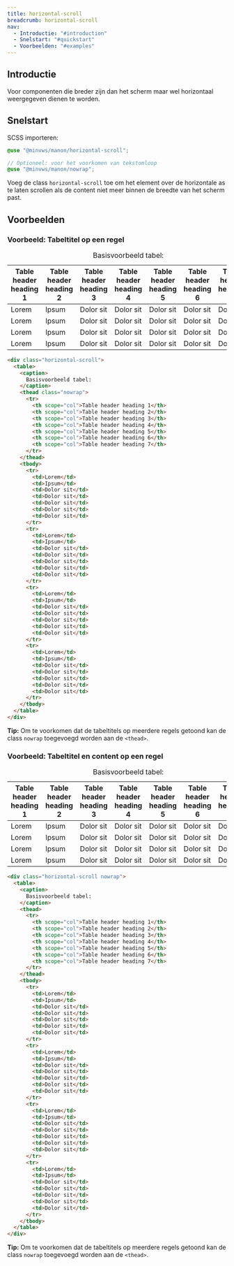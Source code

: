 ```yaml
---
title: horizontal-scroll
breadcrumb: horizontal-scroll
nav:
  - Introductie: "#introduction"
  - Snelstart: "#quickstart"
  - Voorbeelden: "#examples"
---
```


<h2 id="introduction">Introductie</h2>

Voor componenten die breder zijn dan het scherm maar wel horizontaal weergegeven
dienen te worden.

<h2 id="quickstart">Snelstart</h2>

SCSS importeren:

```scss
@use "@minvws/manon/horizontal-scroll";

// Optioneel: voor het voorkomen van tekstomloop
@use "@minvws/manon/nowrap";
```

Voeg de class `horizontal-scroll` toe om het element over de horizontale as te
laten scrollen als de content niet meer binnen de breedte van het scherm past.

<h2 id="examples">Voorbeelden</h2>

### Voorbeeld: Tabeltitel op een regel

<div class="horizontal-scroll">
  <table>
    <caption> Basisvoorbeeld tabel: </caption>
    <thead class="nowrap">
      <tr>
        <th scope="col">Table header heading 1</th>
        <th scope="col">Table header heading 2</th>
        <th scope="col">Table header heading 3</th>
        <th scope="col">Table header heading 4</th>
        <th scope="col">Table header heading 5</th>
        <th scope="col">Table header heading 6</th>
        <th scope="col">Table header heading 7</th>
      </tr>
    </thead>
    <tbody>
      <tr>
        <td>Lorem</td>
        <td>Ipsum</td>
        <td>Dolor sit</td>
        <td>Dolor sit</td>
        <td>Dolor sit</td>
        <td>Dolor sit</td>
        <td>Dolor sit</td>
      </tr>
      <tr>
        <td>Lorem</td>
        <td>Ipsum</td>
        <td>Dolor sit</td>
        <td>Dolor sit</td>
        <td>Dolor sit</td>
        <td>Dolor sit</td>
        <td>Dolor sit</td>
      </tr>
      <tr>
        <td>Lorem</td>
        <td>Ipsum</td>
        <td>Dolor sit</td>
        <td>Dolor sit</td>
        <td>Dolor sit</td>
        <td>Dolor sit</td>
        <td>Dolor sit</td>
      </tr>
      <tr>
        <td>Lorem</td>
        <td>Ipsum</td>
        <td>Dolor sit</td>
        <td>Dolor sit</td>
        <td>Dolor sit</td>
        <td>Dolor sit</td>
        <td>Dolor sit</td>
      </tr>
    </tbody>
  </table>
</div>

```html
<div class="horizontal-scroll">
  <table>
    <caption>
      Basisvoorbeeld tabel:
    </caption>
    <thead class="nowrap">
      <tr>
        <th scope="col">Table header heading 1</th>
        <th scope="col">Table header heading 2</th>
        <th scope="col">Table header heading 3</th>
        <th scope="col">Table header heading 4</th>
        <th scope="col">Table header heading 5</th>
        <th scope="col">Table header heading 6</th>
        <th scope="col">Table header heading 7</th>
      </tr>
    </thead>
    <tbody>
      <tr>
        <td>Lorem</td>
        <td>Ipsum</td>
        <td>Dolor sit</td>
        <td>Dolor sit</td>
        <td>Dolor sit</td>
        <td>Dolor sit</td>
        <td>Dolor sit</td>
      </tr>
      <tr>
        <td>Lorem</td>
        <td>Ipsum</td>
        <td>Dolor sit</td>
        <td>Dolor sit</td>
        <td>Dolor sit</td>
        <td>Dolor sit</td>
        <td>Dolor sit</td>
      </tr>
      <tr>
        <td>Lorem</td>
        <td>Ipsum</td>
        <td>Dolor sit</td>
        <td>Dolor sit</td>
        <td>Dolor sit</td>
        <td>Dolor sit</td>
        <td>Dolor sit</td>
      </tr>
      <tr>
        <td>Lorem</td>
        <td>Ipsum</td>
        <td>Dolor sit</td>
        <td>Dolor sit</td>
        <td>Dolor sit</td>
        <td>Dolor sit</td>
        <td>Dolor sit</td>
      </tr>
    </tbody>
  </table>
</div>
```

<p class="explanation">
  <strong>Tip:</strong> Om te voorkomen dat de tabeltitels op meerdere regels getoond
  kan de class <code>nowrap</code> toegevoegd worden aan de <code>&lt;thead&gt;</code>.
</p>

### Voorbeeld: Tabeltitel en content op een regel

<div class="horizontal-scroll nowrap">
  <table>
    <caption> Basisvoorbeeld tabel: </caption>
    <thead>
      <tr>
        <th scope="col">Table header heading 1</th>
        <th scope="col">Table header heading 2</th>
        <th scope="col">Table header heading 3</th>
        <th scope="col">Table header heading 4</th>
        <th scope="col">Table header heading 5</th>
        <th scope="col">Table header heading 6</th>
        <th scope="col">Table header heading 7</th>
      </tr>
    </thead>
    <tbody>
      <tr>
        <td>Lorem</td>
        <td>Ipsum</td>
        <td>Dolor sit</td>
        <td>Dolor sit</td>
        <td>Dolor sit</td>
        <td>Dolor sit</td>
        <td>Dolor sit</td>
      </tr>
      <tr>
        <td>Lorem</td>
        <td>Ipsum</td>
        <td>Dolor sit</td>
        <td>Dolor sit</td>
        <td>Dolor sit</td>
        <td>Dolor sit</td>
        <td>Dolor sit</td>
      </tr>
      <tr>
        <td>Lorem</td>
        <td>Ipsum</td>
        <td>Dolor sit</td>
        <td>Dolor sit</td>
        <td>Dolor sit</td>
        <td>Dolor sit</td>
        <td>Dolor sit</td>
      </tr>
      <tr>
        <td>Lorem</td>
        <td>Ipsum</td>
        <td>Dolor sit</td>
        <td>Dolor sit</td>
        <td>Dolor sit</td>
        <td>Dolor sit</td>
        <td>Dolor sit</td>
      </tr>
    </tbody>
  </table>
</div>

```html
<div class="horizontal-scroll nowrap">
  <table>
    <caption>
      Basisvoorbeeld tabel:
    </caption>
    <thead>
      <tr>
        <th scope="col">Table header heading 1</th>
        <th scope="col">Table header heading 2</th>
        <th scope="col">Table header heading 3</th>
        <th scope="col">Table header heading 4</th>
        <th scope="col">Table header heading 5</th>
        <th scope="col">Table header heading 6</th>
        <th scope="col">Table header heading 7</th>
      </tr>
    </thead>
    <tbody>
      <tr>
        <td>Lorem</td>
        <td>Ipsum</td>
        <td>Dolor sit</td>
        <td>Dolor sit</td>
        <td>Dolor sit</td>
        <td>Dolor sit</td>
        <td>Dolor sit</td>
      </tr>
      <tr>
        <td>Lorem</td>
        <td>Ipsum</td>
        <td>Dolor sit</td>
        <td>Dolor sit</td>
        <td>Dolor sit</td>
        <td>Dolor sit</td>
        <td>Dolor sit</td>
      </tr>
      <tr>
        <td>Lorem</td>
        <td>Ipsum</td>
        <td>Dolor sit</td>
        <td>Dolor sit</td>
        <td>Dolor sit</td>
        <td>Dolor sit</td>
        <td>Dolor sit</td>
      </tr>
      <tr>
        <td>Lorem</td>
        <td>Ipsum</td>
        <td>Dolor sit</td>
        <td>Dolor sit</td>
        <td>Dolor sit</td>
        <td>Dolor sit</td>
        <td>Dolor sit</td>
      </tr>
    </tbody>
  </table>
</div>
```

<p class="explanation">
  <strong>Tip:</strong> Om te voorkomen dat de tabeltitels op meerdere regels getoond
  kan de class <code>nowrap</code> toegevoegd worden aan de <code>&lt;thead&gt;</code>.
</p>
